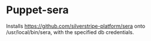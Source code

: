 # Puppet-sera

Installs https://github.com/silverstripe-platform/sera onto /usr/local/bin/sera, with the specified db credentials.
